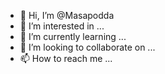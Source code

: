 - 👋 Hi, I’m @Masapodda
- 👀 I’m interested in ...
- 🌱 I’m currently learning ...
- 💞️ I’m looking to collaborate on ...
- 📫 How to reach me ...

<!---
Masapodda/Masapodda is a ✨ special ✨ repository because its `README.md` (this file) appears on your GitHub profile.
You can click the Preview link to take a look at your changes.
--->
